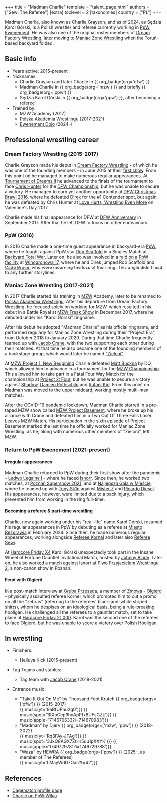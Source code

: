+++
title = "Madman Charlie"
template = "talent_page.html"
authors = ["Sewi The Referee"]
[extra]
toclevel = 2
[taxonomies]
country = ["PL"]
+++

Madman Charlie, also known as Charlie Grayson, and as of 2024, as Sędzia Karol Górski, is a Polish wrestler and referee currently working in [PpW Ewenement](@/o/ppw.md). He was also one of the original roster members of [Dream Factory Wrestling](@/o/dfw.md), later moving to [Maniac Zone Wrestling](@/o/mzw.md) when the Toruń-based backyard folded.

## Basic info

* Years active: 2015-present
* Nicknames:
  - Charlie Grayson and later Charlie in {{ org_badge(org='dfw') }}
  - Madman Charlie in {{ org_badge(org='mzw') }} and briefly {{ org_badge(org='ppw') }}
  - Sędzia Karol Górski in {{ org_badge(org='ppw') }}, after becoming a referee
* Trained by:
  - MZW Academy (2017)
  - [Polska Akademia Wrestlingu](@/o/paw.md) (2017-2021)
  - [Ewenement Dojo](@/o/ewenement-dojo.md) (2024-)

## Professional wrestling career

### Dream Factory Wrestling (2015-2017)

Charlie Grayson made his debut in [Dream Factory Wrestling](@/o/dfw.md) - of which he was one of the founding members - in June 2015 at their [first show](@/e/dfw/2015-06-20-dfw-showcase.md). From this point on he managed to make numerous regular appearances. At [Tournament of Dreams II](@/e/dfw/2016-08-20-dfw-tournament-of-dreams-2.md) he advanced to the finals of the tournament to face [Chris Hunter](@/w/chris-hunter.md) for the [DFW Championship](@/c/dfw-championship.md), but he was unable to secure a victory. He managed to earn yet another opportunity at [DFW Christmas Brawl 2016](@/e/dfw/2016-12-06-dfw-christmas-brawl.md), where he defeated [Direk](@/w/direk.md) for the #1 Contender spot, but again, he was defeated by Chris Hunter at [Love Hurts, Wrestling Even More](@/e/dfw/2017-02-14-dfw-love-hurts-wrestling-even-more.md) on Valentine's Day 2017.

Charlie made his final appearance for DFW at [DFW Anniversary](@/e/dfw/2017-09-30-dfw-anniversary.md) in September 2017. After that he left DFW to focus on other endeavours.

### PpW (2016)

In 2016 Charlie made a one-time guest appearance in backyard-era [PpW](@/o/ppw.md), where he fought against PpW star [Rob Scaffold](@/w/rob-scaffold.md) in a Singles Match at [Backyard Total War](@/e/ppw/2016-07-18-ppw-backyard-total-war.md). Later on, he also was involved in a [raid on a PpW facility][szkoda] at [Winogronowa 17](@/v/winogronowa-17.md), where he and Direk jumped Rob Scaffold and [Cade Bruce](@/w/mister-z.md), who were mourning the loss of their ring. This angle didn't lead to any further storylines.

### Maniac Zone Wrestling (2017-2021)

In 2017 Charlie started his training in [MZW](@/o/mzw.md) Academy, later to be renamed to [Polska Akademia Wrestlingu](@/o/paw.md). After his departure from Dream Factory Wrestling, he focused solely on working for MZW, which resulted in his debut in a Battle Royal at [MZW Freak Show](@/e/mzw/2017-12-02-mzw-freak-show.md) in December 2017, where he debuted under his "Karol Górski" ringname.

After his debut he adopted "Madman Charlie" as his official ringname, and performed regularly for Maniac Zone Wrestling during their "Project Era", from October 2018 to January 2020. During that time Charlie frequently teamed up with [Jacob Crane](@/w/jacob-crane.md), with the two supporting each other during their matches. At that time he also became one of the founding members of a backstage group, which would later be named ["Zieloni"](@/a/the-greens.md).

At [MZW Project 1: New Beggining](@/e/mzw/2018-10-13-mzw-project-1-new-beginning.md) Charlie defeated [Matt Buckna](@/w/matt-buckna.md) by DQ, which allowed him to advance in a tournament for the [MZW Championship](@/c/mzw-championship.md). This allowed him to take part in a Fatal Four Way Match for the championship at [Project 2: Four](@/e/mzw/2018-12-08-mzw-project-2-four.md), but he was unable to secure a victory against [Shadow](@/w/shadow.md), [Damien Rothschild](@/w/damien-rothschild.md) and [Rafael Kid](@/w/rafael-kid.md). From this point on Madman was moved to the upper midcard, working mostly multi-man matches.

After the COVID-19 pandemic lockdown, Madman Charlie starred in a pre-taped MZW show called [MZW Project Basement](@/e/project-basement.md), where he broke up his alliance with Crane and defeated him in a Two Out Of Three Falls Loser Leaves MZW Match. His participation in the [sixth episode](@/e/mzw/2021-07-21-mzw-project-basement-6.md) of Project Basement marked the last time he officially worked for Maniac Zone Wrestling, as he, along with numerous other members of "Zieloni", left MZW.

### Return to PpW Ewenement (2021-present)

#### Irregular appearances

Madman Charlie returned to PpW during their first show after the pandemic - [Ledwo Legalne I](@/e/ppw/2021-06-12-ppw-ledwo-legalne.md) - where he faced [Isnorr](@/w/isnorr.md). Since then, he worked two matches, at [Poznań Supershow 2021](@/e/ppw/2021-07-30-ppw-poznan-supershow.md), and at [Najlepsza Gala w Mieście](@/e/ppw/2022-11-25-ppw-najlepsza-gala-w-miescie.md), where he teamed up with [Tony Sk1n](@/w/tony-sk1n.md) against [Mister Z](@/w/mister-z.md) and [Ricardo Diesel](@/w/ricardo-diesel.md). His appearances, however, were limited due to a back injury, which prevented him from working in the ring full-time.

#### Becoming a referee & part-time wrestling

Charlie, now again working under his "real-life" name Karol Górski, resumed his regular appearances in PpW by debuting as a referee at [Miasto Bezprawia](@/e/ppw/2024-02-10-ppw-miasto-bezprawia.md) in February 2024. Since then, he made numerous regular appearances, working alongside [Referee Kornel](@/w/sedzia-kornel.md) and later also [Referee Sewi](@/w/sedzia-seweryn.md).

At [Hardcore Friday X4](@/e/ppw/2024-08-23-ppw-hardcore-friday-x4.md) Karol Górski unexpectedly took part in the Insane Wheel of Fortune Gauntlet Invitational Match, hosted by [Johnny Blade](@/w/johnny-blade.md). Later on, he also worked a match against Isnorr at [Piwo Przyjacielem Wrestlingu 2](@/e/ppw/2024-11-15-ppw-piwo-przyjacielem-wrestlingu-2.md), a non-canon show in Poznań.

#### Feud with Olgierd

In a post-match interview at [Gruba Przesada](@/e/ppw/2025-01-25-ppw-gruba-przesada.md), a member of [Zmowa](@/a/the-collusion.md) - [Olgierd](@/w/olgierd.md) - physically assaulted referee Kornel, which prompted him to cut a promo on all the "zebras" (referring to the referees' black-and-white striped shirts), whom he despises on an ideological basis, being a rule-breaking hooligan. He challenged all the referees to a gauntlet match, set to take place at [Hardcore Friday 21.000](@/e/ppw/2025-02-21-ppw-hardcore-friday.md). Karol was the second one of the referees to face Olgierd, but he was unable to score a victory over Polish Hooligan.

## In wrestling

* Finishers:
  - Helluva Kick (2015-present)

* Tag Teams and stables:
  - Tag team with [Jacob Crane](@/w/jacob-crane.md) (2018-2021)

* Entrance music:
  - "Take It Out On Me" by Thousand Foot Krutch
 {{ org_badge(orgs=['dfw']) }} (2015-2017) <br>
 {{ music(yt='9aRfUPnu2g0')}}
 {{ music(spot='1RXoCep9hxApPfx8UFsGZk')}}
 {{ music(apple='714670633?i=714670983')}}
  - "Madman" by Djerv
 {{ org_badge(orgs=['mzw', 'ppw']) }} (2018-2022) <br>
 {{ music(yt='Rq3FAy-JTAg')}}
 {{ music(spot='3JxQ8AGX7ZtHr5uu1pXXYK')}}
 {{ music(apple='1749729781?i=1749729788')}}
  -  "Waza" by HEWRA 
 {{ org_badge(orgs=['ppw']) }} (2025-, as member of The Referees) <br>
 {{ music(yt='LMayWdD7Oac?t=42')}}

## References

* [Cagematch profile page](https://www.cagematch.net/?id=2&nr=24865)
* [Charlie on PpW Wikia](https://ppw-fandom.tpwres.pl/charlie)

[szkoda]: https://www.youtube.com/watch?v=sYOI3S-LVjg
